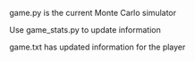 game.py is the current Monte Carlo simulator

Use game_stats.py to update information

game.txt has updated information for the player